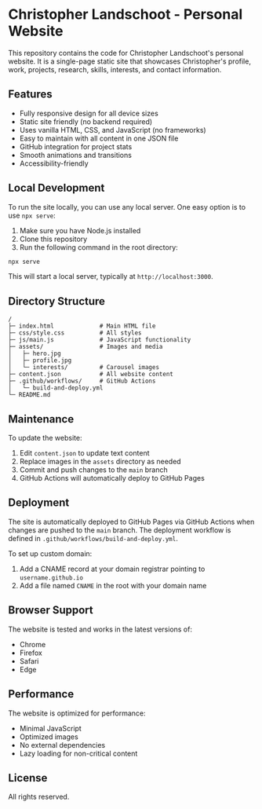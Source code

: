 # Christopher Landschoot - Personal Website

This repository contains the code for Christopher Landschoot's personal website. It is a single-page static site that showcases Christopher's profile, work, projects, research, skills, interests, and contact information.

## Features

- Fully responsive design for all device sizes
- Static site friendly (no backend required)
- Uses vanilla HTML, CSS, and JavaScript (no frameworks)
- Easy to maintain with all content in one JSON file
- GitHub integration for project stats
- Smooth animations and transitions
- Accessibility-friendly

## Local Development

To run the site locally, you can use any local server. One easy option is to use `npx serve`:

1. Make sure you have Node.js installed
2. Clone this repository
3. Run the following command in the root directory:

```bash
npx serve
```

This will start a local server, typically at `http://localhost:3000`.

## Directory Structure

```
/
├─ index.html             # Main HTML file
├─ css/style.css          # All styles
├─ js/main.js             # JavaScript functionality
├─ assets/                # Images and media
│   ├─ hero.jpg
│   ├─ profile.jpg
│   └─ interests/         # Carousel images
├─ content.json           # All website content
├─ .github/workflows/     # GitHub Actions
│   └─ build-and-deploy.yml
└─ README.md
```

## Maintenance

To update the website:

1. Edit `content.json` to update text content
2. Replace images in the `assets` directory as needed
3. Commit and push changes to the `main` branch
4. GitHub Actions will automatically deploy to GitHub Pages

## Deployment

The site is automatically deployed to GitHub Pages via GitHub Actions when changes are pushed to the `main` branch. The deployment workflow is defined in `.github/workflows/build-and-deploy.yml`.

To set up custom domain:

1. Add a CNAME record at your domain registrar pointing to `username.github.io`
2. Add a file named `CNAME` in the root with your domain name

## Browser Support

The website is tested and works in the latest versions of:
- Chrome
- Firefox
- Safari
- Edge

## Performance

The website is optimized for performance:
- Minimal JavaScript
- Optimized images
- No external dependencies
- Lazy loading for non-critical content

## License

All rights reserved. 